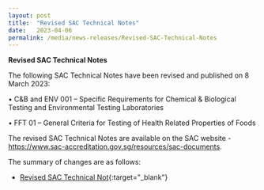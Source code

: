 ```yaml
---
layout: post
title:  "Revised SAC Technical Notes"
date:   2023-04-06
permalink: /media/news-releases/Revised-SAC-Technical-Notes
---
```


**Revised SAC Technical Notes**

The following SAC Technical Notes have been revised and published on 8 March 2023:

  •	C&B and ENV 001 – Specific Requirements for Chemical & Biological Testing and Environmental Testing Laboratories
  
  •	FFT 01 – General Criteria for Testing of Health Related Properties of Foods

The revised SAC Technical Notes are available on the SAC website - https://www.sac-accreditation.gov.sg/resources/sac-documents.

The summary of changes are as follows: 

* [Revised SAC Technical Not](/files/documents/revised-sac-technical-notes.pdf){:target="_blank"}


